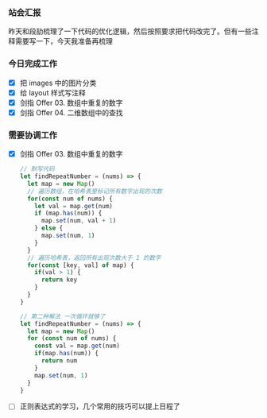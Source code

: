 ### 站会汇报

昨天和段劼梳理了一下代码的优化逻辑，然后按照要求把代码改完了。但有一些注释需要写一下，今天我准备再梳理

### 今日完成工作

- [x] 把 images 中的图片分类
- [x] 给 layout 样式写注释
- [x] 剑指 Offer 03. 数组中重复的数字
- [x]  剑指 Offer 04. 二维数组中的查找

### 需要协调工作

- [x] 剑指 Offer 03. 数组中重复的数字

  ```ts
  // 默写代码
  let findRepeatNumber = (nums) => {
    let map = new Map()
    // 遍历数组，在哈希表里标记所有数字出现的次数
    for(const num of nums) {
      let val = map.get(num)
      if (map.has(num)) {
        map.set(num, val + 1)
      } else {
        map.set(num, 1)
      }
    }
    // 遍历哈希表，返回所有出现次数大于 1 的数字
    for(const [key, val] of map) {
      if(val > 1) {
        return key
      }
    }
  } 
  ```

  ```ts
  // 第二种解法 一次循环就够了
  let findRepeatNumber = (nums) => {
    let map = new Map()
    for (const num of nums) {
      const val = map.get(num)
      if(map.has(num)) {
        return num
      }
      map.set(num, 1)
    }
  }
  ```

- [ ] 正则表达式的学习，几个常用的技巧可以提上日程了

​		

